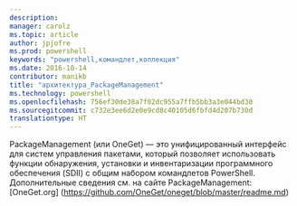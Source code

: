 ```yaml
---
description: 
manager: carolz
ms.topic: article
author: jpjofre
ms.prod: powershell
keywords: "powershell,командлет,коллекция"
ms.date: 2016-10-14
contributor: manikb
title: "архитектура_PackageManagement"
ms.technology: powershell
ms.openlocfilehash: 756ef30de38a7f02dc955a7ffb5bb3a3e044bd30
ms.sourcegitcommit: c732e3ee6d2e0e9cd8c40105d6fbfd4d207b730d
translationtype: HT
---
```

PackageManagement (или OneGet) — это унифицированный интерфейс для систем управления пакетами, который позволяет использовать функции обнаружения, установки и инвентаризации программного обеспечения (SDII) с общим набором командлетов PowerShell. Дополнительные сведения см. на сайте PackageManagement: [OneGet.org] (https://github.com/OneGet/oneget/blob/master/readme.md)

